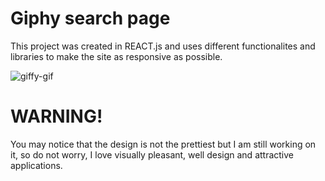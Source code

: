 # Giphy search page
This project was created in REACT.js and uses different functionalites and libraries to make the site as responsive as possible. 


![giffy-gif](https://user-images.githubusercontent.com/28289997/224168027-196316b0-290b-4035-abb8-ebdaa1f4ba2a.gif)



# WARNING!
You may notice that the design is not the prettiest but I am still working on it, so do not worry, I love visually pleasant, well design and attractive applications.

